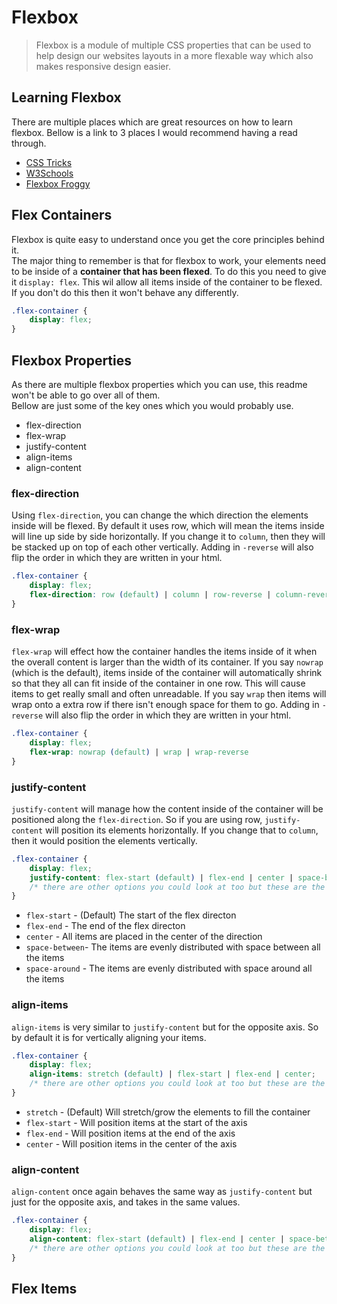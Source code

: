 # Flexbox
> Flexbox is a module of multiple CSS properties that can be used to help design our websites layouts in a more flexable way which also makes responsive design easier.

## Learning Flexbox
There are multiple places which are great resources on how to learn flexbox. Bellow is a link to 3 places I would recommend having a read through.  
* [CSS Tricks](https://css-tricks.com/snippets/css/a-guide-to-flexbox/)
* [W3Schools](https://www.w3schools.com/css/css3_flexbox.asp)
* [Flexbox Froggy](https://flexboxfroggy.com/)

## Flex Containers

Flexbox is quite easy to understand once you get the core principles behind it.  
The major thing to remember is that for flexbox to work, your elements need to be inside of a **container that has been flexed**. To do this you need to give it `display: flex`. This wil allow all items inside of the container to be flexed. If you don't do this then it won't behave any differently.

```css
.flex-container {
    display: flex;
}
```

## Flexbox Properties
As there are multiple flexbox properties which you can use, this readme won't be able to go over all of them.  
Bellow are just some of the key ones which you would probably use.

* flex-direction
* flex-wrap
* justify-content
* align-items
* align-content

### flex-direction

Using `flex-direction`, you can change the which direction the elements inside will be flexed. By default it uses row, which will mean the items inside will line up side by side horizontally. If you change it to `column`, then they will be stacked up on top of each other vertically. Adding in `-reverse` will also flip the order in which they are written in your html.
```css
.flex-container {
    display: flex;
    flex-direction: row (default) | column | row-reverse | column-reverse;
}
```

### flex-wrap

`flex-wrap` will effect how the container handles the items inside of it when the overall content is larger than the width of its container. If you say `nowrap` (which is the default), items inside of the container will automatically shrink so that they all can fit inside of the container in one row. This will cause items to get really small and often unreadable. If you say `wrap` then items will wrap onto a extra row if there isn't enough space for them to go. Adding in `-reverse` will also flip the order in which they are written in your html.
```css
.flex-container {
    display: flex;
    flex-wrap: nowrap (default) | wrap | wrap-reverse
}
```

### justify-content
`justify-content` will manage how the content inside of the container will be positioned along the `flex-direction`. So if you are using row, `justify-content` will position its elements horizontally. If you change that to `column`, then it would position the elements vertically.

```css
.flex-container {
    display: flex;
    justify-content: flex-start (default) | flex-end | center | space-between | space-around;
    /* there are other options you could look at too but these are the most common */
}
```
* `flex-start` - (Default) The start of the flex directon 
* `flex-end` - The end of the flex directon
* `center` - All items are placed in the center of the direction
* `space-between`- The items are evenly distributed with space between all the items
* `space-around` - The items are evenly distributed with space around all the items

### align-items
`align-items` is very similar to `justify-content` but for the opposite axis. So by default it is for vertically aligning your items.
```css
.flex-container {
    display: flex;
    align-items: stretch (default) | flex-start | flex-end | center;
    /* there are other options you could look at too but these are the most common */
}
```
* `stretch` - (Default) Will stretch/grow the elements to fill the container
* `flex-start` - Will position items at the start of the axis
* `flex-end` - Will position items at the end of the axis
* `center` - Will position items in the center of the axis

### align-content
`align-content` once again behaves the same way as `justify-content` but just for the opposite axis, and takes in the same values.
```css
.flex-container {
    display: flex;
    align-content: flex-start (default) | flex-end | center | space-between | space-around;
    /* there are other options you could look at too but these are the most common */
}
```
## Flex Items
